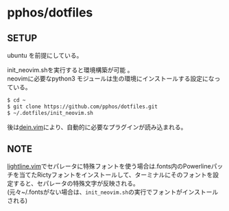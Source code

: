 # pphos/dotfiles

## SETUP
ubuntu を前提にしている。

init_neovim.shを実行すると環境構築が可能 。  
neovimに必要なpython3 モジュールは生の環境にインストールする設定になっている。  

```sh
$ cd ~
$ git clone https://github.com/pphos/dotfiles.git
$ ~/.dotfiles/init_neovim.sh
```

後は[dein.vim](https://github.com/Shougo/dein.vim)により、自動的に必要なプラグインが読み込まれる。


## NOTE
[lightline.vim](https://github.com/itchyny/lightline.vim)でセパレータに特殊フォントを使う場合は.fonts内のPowerlineパッチを当てたRictyフォントをインストールして、ターミナルにそのフォントを設定すると、セパレータの特殊文字が反映される。  
(元々~/.fontsがない場合は、`init_neovim.sh`の実行でフォントがインストールされる)
